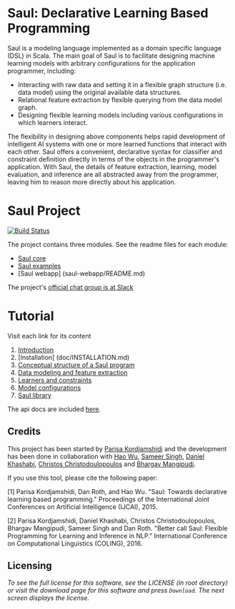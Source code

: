 # Saul: Declarative Learning  Based Programming

Saul is a modeling language implemented as a domain specific language (DSL) in Scala.
The main goal of Saul is to facilitate designing machine learning models with arbitrary configurations for the application programmer, including:

* Interacting with raw data and setting it in a flexible graph structure (i.e. data model) using the original available data structures.
* Relational feature extraction by flexible querying from the data model graph.
* Designing flexible learning models including various configurations in which learners interact.

The flexibility in designing above components helps rapid development of intelligent AI systems with one or more learned functions that interact with each other.
Saul offers a convenient, declarative syntax for classifier and constraint definition directly in terms of the objects in the programmer's application.
With Saul, the details of feature extraction, learning, model evaluation, and inference are all abstracted away from the programmer, leaving him to reason more directly about his application.


# Saul Project 

[![Build Status](https://semaphoreci.com/api/v1/cogcomp/saul/branches/master/badge.svg)](https://semaphoreci.com/cogcomp/saul)
 
The project contains three modules. See the readme files for each module:

- [Saul core](saul-core/README.md)
- [Saul examples](saul-examples/README.md)
- [Saul webapp] (saul-webapp/README.md)

The project's [official chat group is at Slack](https://cogcomp.slack.com/messages/saul/)

# Tutorial

Visit each link for its content

 1. [Introduction](doc/INTRO.md)
 2. [Installation] (doc/INSTALLATION.md)
 3. [Conceptual structure of a Saul program](doc/CONCEPTUALSTRUCTURE.md)
 2. [Data modeling and feature extraction](doc/DATAMODELING.md)
 3. [Learners and constraints](doc/SAULLANGUAGE.md)
 4. [Model configurations](doc/MODELS.md)
 5. [Saul library](doc/LBJLIBRARY.md)

The api docs are included [here](http://cogcomp.cs.illinois.edu/software/doc/saul/). 

## Credits 
This project has been started by [Parisa Kordjamshidi](mailto:kordjam@illinois.edu) and the development has been done in collaboration with [Hao Wu](mailto:haowu4@illinois.edu), [Sameer Singh](mailto:sameer@cs.washington.edu), [Daniel Khashabi](mailto:khashab2@illinois.edu), [Christos Christodoulopoulos](mailto:christod@illinois.edu) and [Bhargav Mangipudi](mailto:mangipu2@illinois.edu). 

If you use this tool, please cite the following paper: 

[1] Parisa Kordjamshidi, Dan Roth, and Hao Wu. "Saul: Towards declarative learning based programming." 
Proceedings of the International Joint Conferences on Artificial Intelligence (IJCAI), 2015.

[2] Parisa Kordjamshidi, Daniel Khashabi, Christos Christodoulopoulos, Bhargav Mangipudi, Sameer Singh and Dan Roth. "Better call Saul: Flexible Programming for Learning and Inference in NLP." International Conference on Computational Linguistics (COLING), 2016. 

## Licensing
_To see the full license for this software, see the LICENSE (in root directory) or visit the download page 
for this software and press `Download`. The next screen displays the license._
